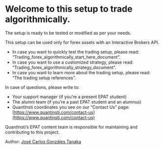 # Welcome to this setup to trade algorithmically.

The setup is ready to be tested or modified as per your needs.

This setup can be used only for forex assets with an Interactive Brokers API. 
- In case you want to quickly test the trading setup, please read: “Trading_forex_algorithmically_start_here_document”.
- In case you want to use a customized strategy, please read: “Trading_forex_algorithmically_strategy_document”.
- In case you want to learn more about the trading setup, please read: “The trading setup references”.

In case of questions, please write to:
- Your support manager (if you’re a present EPAT student)
- The alumni team (if you’re a past EPAT student and an alumnus)
- QuantInsti coordinates you see on our “Contact Us” page: [https://www.quantinsti.com/contact-us](https://www.quantinsti.com/contact-us)

QuantInsti’s EPAT content team is responsible for maintaining and contributing to this project.

Author: [José Carlos Gonzáles Tanaka](https://www.linkedin.com/in/jose-carlos-gonzales-tanaka/)
